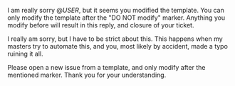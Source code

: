 I am really sorry @$USER$, but it seems you modified the template.
You can only modify the template after the "DO NOT modify" marker.
Anything you modify before will result in this reply, and closure of your ticket.

I really am sorry, but I have to be strict about this.
This happens when my masters try to automate this, and you, most likely by accident, made a typo ruining it all.

Please open a new issue from a template, and only modify after the mentioned marker.
Thank you for your understanding.
